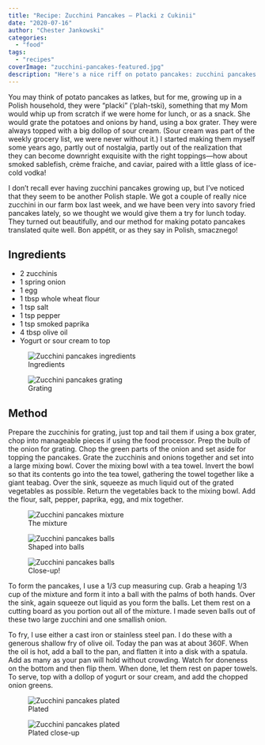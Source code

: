 ```yaml
---
title: "Recipe: Zucchini Pancakes – Placki z Cukinii"
date: "2020-07-16"
author: "Chester Jankowski"
categories: 
  - "food"
tags: 
  - "recipes"
coverImage: "zucchini-pancakes-featured.jpg"
description: "Here's a nice riff on potato pancakes: zucchini pancakes. They're a little lighter, a little sweeter, but still savory and delicious!"
---
```


You may think of potato pancakes as latkes, but for me, growing up in a Polish household, they were “placki” (‘plah-tski), something that my Mom would whip up from scratch if we were home for lunch, or as a snack. She would grate the potatoes and onions by hand, using a box grater. They were always topped with a big dollop of sour cream. (Sour cream was part of the weekly grocery list, we were never without it.) I started making them myself some years ago, partly out of nostalgia, partly out of the realization that they can become downright exquisite with the right toppings—how about smoked sablefish, crème fraiche, and caviar, paired with a little glass of ice-cold vodka!

I don’t recall ever having zucchini pancakes growing up, but I’ve noticed that they seem to be another Polish staple. We got a couple of really nice zucchini in our farm box last week, and we have been very into savory fried pancakes lately, so we thought we would give them a try for lunch today. They turned out beautifully, and our method for making potato pancakes translated quite well. Bon appétit, or as they say in Polish, smacznego!

## Ingredients

- 2 zucchinis
- 1 spring onion
- 1 egg
- 1 tbsp whole wheat flour
- 1 tsp salt
- 1 tsp pepper
- 1 tsp smoked paprika
- 4 tbsp olive oil
- Yogurt or sour cream to top

<div class="two-column">
<figure><img src="images/zucchini-pancakes-1.jpg" alt="Zucchini pancakes ingredients"><figcaption>Ingredients</figcaption></figure>
<figure><img src="images/zucchini-pancakes-2.jpg" alt="Zucchini pancakes grating"><figcaption>Grating</figcaption></figure>
</div>

## Method

Prepare the zucchinis for grating, just top and tail them if using a box grater, chop into manageable pieces if using the food processor. Prep the bulb of the onion for grating. Chop the green parts of the onion and set aside for topping the pancakes. Grate the zucchinis and onions together and set into a large mixing bowl. Cover the mixing bowl with a tea towel. Invert the bowl so that its contents go into the tea towel, gathering the towel together like a giant teabag. Over the sink, squeeze as much liquid out of the grated vegetables as possible. Return the vegetables back to the mixing bowl. Add the flour, salt, pepper, paprika, egg, and mix together.

<figure><img src="images/zucchini-pancakes-3.jpg" alt="Zucchini pancakes mixture"><figcaption>The mixture</figcaption></figure>
<figure><img src="images/zucchini-pancakes-4.jpg" alt="Zucchini pancakes balls"><figcaption>Shaped into balls</figcaption></figure>
<figure><img src="images/zucchini-pancakes-5.jpg" alt="Zucchini pancakes balls"><figcaption>Close-up!</figcaption></figure>

To form the pancakes, I use a 1/3 cup measuring cup. Grab a heaping 1/3 cup of the mixture and form it into a ball with the palms of both hands. Over the sink, again squeeze out liquid as you form the balls. Let them rest on a cutting board as you portion out all of the mixture. I made seven balls out of these two large zucchini and one smallish onion.

To fry, I use either a cast iron or stainless steel pan. I do these with a generous shallow fry of olive oil. Today the pan was at about 360F. When the oil is hot, add a ball to the pan, and flatten it into a disk with a spatula. Add as many as your pan will hold without crowding. Watch for doneness on the bottom and then flip them. When done, let them rest on paper towels. To serve, top with a dollop of yogurt or sour cream, and add the chopped onion greens.

<figure><img src="images/zucchini-pancakes-6.jpg" alt="Zucchini pancakes plated"><figcaption>Plated</figcaption></figure>
<figure><img src="images/zucchini-pancakes-7.jpg" alt="Zucchini pancakes plated"><figcaption>Plated close-up</figcaption></figure>
